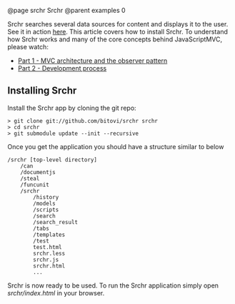 @page srchr Srchr
@parent examples 0

Srchr searches several data sources for content and 
displays it to the user.  See it in 
action [here](http://javascriptmvc.com/srchr/srchr.html). This article
covers how to install Srchr. To understand how Srchr works and many
of the core concepts behind JavaScriptMVC, please watch:

  - [Part 1 - MVC architecture and the observer pattern](http://www.youtube.com/watch?v=NZi5Ru4KVug)
  - [Part 2 - Development process](http://www.youtube.com/watch?v=yFxDY5SQQp4)


## Installing Srchr


Install the Srchr app by cloning the git repo:

    > git clone git://github.com/bitovi/srchr srchr
    > cd srchr
    > git submodule update --init --recursive
    
Once you get the application you should have a structure similar to below

    /srchr [top-level directory]
        /can
        /documentjs
        /steal
        /funcunit
        /srchr
            /history
            /models
            /scripts
            /search
            /search_result
            /tabs
            /templates
            /test
            test.html
            srchr.less
            srchr.js
            srchr.html
            ...
            
Srchr is now ready to be used. To run the Srchr application simply open _srchr/index.html_ in your browser. 

